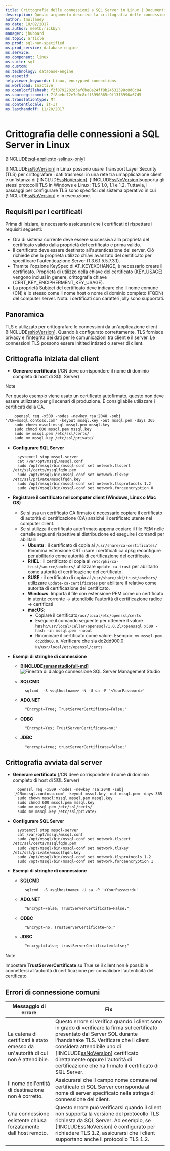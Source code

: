 ```yaml
---
title: Crittografia delle connessioni a SQL Server in Linux | Documenti Microsoft
description: Questo argomento descrive la crittografia delle connessioni a SQL Server in Linux.
author: tmullaney
ms.date: 10/02/2017
ms.author: meetb;rickbyh
manager: jhubbard
ms.topic: article
ms.prod: sql-non-specified
ms.prod_service: database-engine
ms.service: 
ms.component: linux
ms.suite: sql
ms.custom: 
ms.technology: database-engine
ms.assetid: 
helpviewer_keywords: Linux, encrypted connections
ms.workload: Inactive
ms.openlocfilehash: f2f0792202d3af6be0e24ff8b24532598c8d0c84
ms.sourcegitcommit: 7f8aebc72e7d0c8cff3990865c9f1316996a67d5
ms.translationtype: MT
ms.contentlocale: it-IT
ms.lasthandoff: 11/20/2017
---
```

# <a name="encrypting-connections-to-sql-server-on-linux"></a>Crittografia delle connessioni a SQL Server in Linux

[!INCLUDE[tsql-appliesto-sslinux-only](../includes/tsql-appliesto-sslinux-only.md)]

[!INCLUDE[ssNoVersion](../includes/ssnoversion-md.md)]in Linux possono usare Transport Layer Security (TLS) per crittografare i dati trasmessi in una rete tra un'applicazione client e un'istanza di [!INCLUDE[ssNoVersion](../includes/ssnoversion-md.md)]. [!INCLUDE[ssNoVersion](../includes/ssnoversion-md.md)]supporta gli stessi protocolli TLS in Windows e Linux: TLS 1.0, 1.1 e 1.2. Tuttavia, i passaggi per configurare TLS sono specifici del sistema operativo in cui [!INCLUDE[ssNoVersion](../includes/ssnoversion-md.md)] è in esecuzione.  

## <a name="requirements-for-certificates"></a>Requisiti per i certificati 
Prima di iniziare, è necessario assicurarsi che i certificati di rispettare i requisiti seguenti:
- Ora di sistema corrente deve essere successiva alla proprietà del certificato valido dalla proprietà del certificato e prima valido.
- Il certificato deve essere destinato all'autenticazione del server. Ciò richiede che la proprietà utilizzo chiavi avanzato del certificato per specificare l'autenticazione Server (1.3.6.1.5.5.7.3.1).
- Tramite l'opzione KeySpec di AT_KEYEXCHANGE, è necessario creare il certificato. Proprietà di utilizzo della chiave del certificato (KEY_USAGE) vengono inclusi in genere, crittografia chiave (CERT_KEY_ENCIPHERMENT_KEY_USAGE).
- La proprietà Subject del certificato deve indicare che il nome comune (CN) è lo stesso come il nome host o nome di dominio completo (FQDN) del computer server. Nota: i certificati con caratteri jolly sono supportati. 

## <a name="overview"></a>Panoramica
TLS è utilizzato per crittografare le connessioni da un'applicazione client [!INCLUDE[ssNoVersion](../includes/ssnoversion-md.md)]. Quando è configurato correttamente, TLS fornisce privacy e l'integrità dei dati per le comunicazioni tra client e il server.  Le connessioni TLS possono essere initited intiated o server di client. 


## <a name="client-initiated-encryption"></a>Crittografia iniziata dal client 
- **Generare certificato** (/CN deve corrispondere il nome di dominio completo di host di SQL Server)

> [!NOTE]
> Per questo esempio viene usato un certificato autofirmato, questo non deve essere utilizzato per gli scenari di produzione. È consigliabile utilizzare i certificati della CA. 

        openssl req -x509 -nodes -newkey rsa:2048 -subj '/CN=mssql.contoso.com' -keyout mssql.key -out mssql.pem -days 365 
        sudo chown mssql:mssql mssql.pem mssql.key 
        sudo chmod 600 mssql.pem mssql.key   
        sudo mv mssql.pem /etc/ssl/certs/ 
        sudo mv mssql.key /etc/ssl/private/ 

- **Configurare SQL Server**

        systemctl stop mssql-server 
        cat /var/opt/mssql/mssql.conf 
        sudo /opt/mssql/bin/mssql-conf set network.tlscert /etc/ssl/certs/mssqlfqdn.pem 
        sudo /opt/mssql/bin/mssql-conf set network.tlskey /etc/ssl/private/mssqlfqdn.key 
        sudo /opt/mssql/bin/mssql-conf set network.tlsprotocols 1.2 
        sudo /opt/mssql/bin/mssql-conf set network.forceencryption 0 

- **Registrare il certificato nel computer client (Windows, Linux o Mac OS)**

    -   Se si usa un certificato CA firmato è necessario copiare il certificato di autorità di certificazione (CA) anziché il certificato utente nel computer client. 
    -   Se si utilizza il certificato autofirmato appena copiare il file PEM nelle cartelle seguenti rispettive al distribuzione ed eseguire i comandi per abilitarli 
        - **Ubuntu** : il certificato di copia al ```/usr/share/ca-certificates/``` Rinomina estensione CRT usare i certificati ca dpkg reconfigure per abilitarlo come autorità di certificazione del certificato. 
        - **RHEL** : il certificato di copia al ```/etc/pki/ca-trust/source/anchors/``` utilizzare ```update-ca-trust``` per abilitarlo come autorità di certificazione del certificato.
        - **SUSE** : il certificato di copia al ```/usr/share/pki/trust/anchors/``` utilizzare ```update-ca-certificates``` per abilitare il relativo come autorità di certificazione del certificato.
        - **Windows**: Importa il file con estensione PEM come un certificato in utente corrente -> attendibile l'autorità di certificazione radice -> certificati
        - **macOS**: 
           - Copiare il certificato```/usr/local/etc/openssl/certs```
           - Eseguire il comando seguente per ottenere il valore hash:```/usr/local/Cellar/openssql/1.0.2l/openssql x509 -hash -in mssql.pem -noout```
           - Rinominare il certificato come valore. Esempio: ```mv mssql.pem dc2dd900.0```. Verificare che sia dc2dd900.0 in```/usr/local/etc/openssl/certs```
    
-   **Esempi di stringhe di connessione** 

    - **[!INCLUDE[ssmanstudiofull-md](../includes/ssmanstudiofull-md.md)]**   
  ![Finestra di dialogo connessione SQL Server Management Studio](media/sql-server-linux-encrypted-connections/ssms-encrypt-connection.png "finestra di dialogo connessione SQL Server Management Studio")  
  
    - **SQLCMD** 

            sqlcmd  -S <sqlhostname> -N -U sa -P '<YourPassword>' 
    - **ADO.NET** 

            "Encrypt=True; TrustServerCertificate=False;" 
    - **ODBC** 

            "Encrypt=Yes; TrustServerCertificate=no;" 
    - **JDBC** 
    
            "encrypt=true; trustServerCertificate=false;" 

## <a name="server-initiated-encryption"></a>Crittografia avviata dal server 

- **Generare certificato** (/CN deve corrispondere il nome di dominio completo di host di SQL Server)
        
        openssl req -x509 -nodes -newkey rsa:2048 -subj '/CN=mssql.contoso.com' -keyout mssql.key -out mssql.pem -days 365 
        sudo chown mssql:mssql mssql.pem mssql.key 
        sudo chmod 600 mssql.pem mssql.key   
        sudo mv mssql.pem /etc/ssl/certs/ 
        sudo mv mssql.key /etc/ssl/private/ 

- **Configurare SQL Server**

        systemctl stop mssql-server 
        cat /var/opt/mssql/mssql.conf 
        sudo /opt/mssql/bin/mssql-conf set network.tlscert /etc/ssl/certs/mssqlfqdn.pem 
        sudo /opt/mssql/bin/mssql-conf set network.tlskey /etc/ssl/private/mssqlfqdn.key 
        sudo /opt/mssql/bin/mssql-conf set network.tlsprotocols 1.2 
        sudo /opt/mssql/bin/mssql-conf set network.forceencryption 1 
        
-   **Esempi di stringhe di connessione** 

    - **SQLCMD**

            sqlcmd  -S <sqlhostname> -U sa -P '<YourPassword>' 
    - **ADO.NET** 

            "Encrypt=False; TrustServerCertificate=False;" 
    - **ODBC** 

            "Encrypt=no; TrustServerCertificate=no;"  
    - **JDBC** 
    
            "encrypt=false; trustServerCertificate=false;" 
            
> [!NOTE]
> Impostare **TrustServerCertificate** su True se il client non è possibile connettersi all'autorità di certificazione per convalidare l'autenticità del certificato

## <a name="common-connection-errors"></a>Errori di connessione comuni  

|Messaggio di errore |Fix |
|--- |--- |
|La catena di certificati è stato emesso da un'autorità di cui non è attendibile.  |Questo errore si verifica quando i client sono in grado di verificare la firma sul certificato presentato dal Server SQL durante l'handshake TLS. Verificare che il client considera attendibile uno di [!INCLUDE[ssNoVersion](../includes/ssnoversion-md.md)] certificato direttamente oppure l'autorità di certificazione che ha firmato il certificato di SQL Server. |
|Il nome dell'entità di destinazione non è corretto.  |Assicurarsi che il campo nome comune nel certificato di SQL Server corrisponda al nome di server specificato nella stringa di connessione del client. |  
|Una connessione esistente chiusa forzatamente dall'host remoto. |Questo errore può verificarsi quando il client non supporta la versione del protocollo TLS richiesta da SQL Server. Ad esempio, se [!INCLUDE[ssNoVersion](../includes/ssnoversion-md.md)] è configurato per richiedere TLS 1.2, assicurarsi che i client supportano anche il protocollo TLS 1.2. |
| | |   
